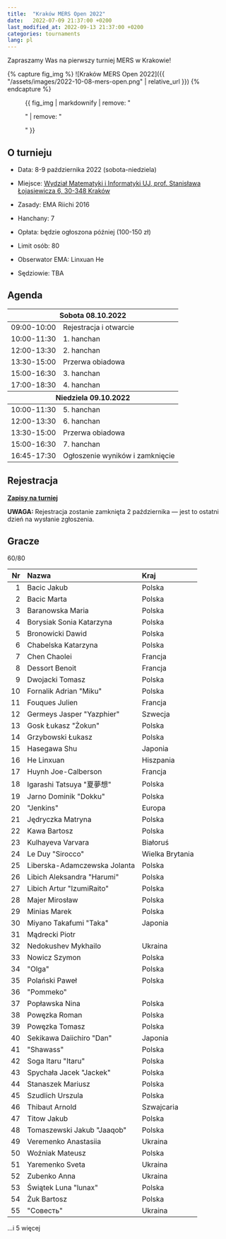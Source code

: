 ```yaml
---
title:  "Kraków MERS Open 2022"
date:   2022-07-09 21:37:00 +0200
last_modified_at: 2022-09-13 21:37:00 +0200
categories: tournaments
lang: pl
---
```


Zapraszamy Was na pierwszy turniej MERS w Krakowie!

{% capture fig_img %}
![Kraków MERS Open 2022]({{ "/assets/images/2022-10-08-mers-open.png" | relative_url }})
{% endcapture %}

<figure>
  {{ fig_img | markdownify | remove: "<p>" | remove: "</p>" }}
</figure>

## O turnieju

* Data: 8-9 października 2022 (sobota-niedziela)
* Miejsce: [Wydział Matematyki i Informatyki UJ, prof. Stanisława Łojasiewicza 6, 30-348 Kraków](https://goo.gl/maps/izBiryMK8gM9GpQd6)
* Zasady: EMA Riichi 2016
* Hanchany: 7
* Opłata: będzie ogłoszona później (100-150 zł)
* Limit osób: 80

* Obserwator EMA: Linxuan He
* Sędziowie: TBA

## Agenda

<center>
<table id="mers-2022-agenda">
<thead>
  <tr><th colspan="2">Sobota 08.10.2022</th></tr>
</thead>
<tbody>
  <tr>
    <td>09:00-10:00</td>
    <td>Rejestracja i otwarcie</td>
  </tr>
  <tr>
    <td>10:00-11:30</td>
    <td>1. hanchan</td>
  </tr>
  <tr>
    <td>12:00-13:30</td>
    <td>2. hanchan</td>
  </tr>
  <tr>
    <td>13:30-15:00</td>
    <td>Przerwa obiadowa</td>
  </tr>
  <tr>
    <td>15:00-16:30</td>
    <td>3. hanchan</td>
  </tr>
  <tr>
    <td>17:00-18:30</td>
    <td>4. hanchan</td>
  </tr>
</tbody>
<thead>
  <tr><th colspan="2">Niedziela 09.10.2022</th></tr>
</thead>
<tbody>
  <tr>
    <td>10:00-11:30</td>
    <td>5. hanchan</td>
  </tr>
  <tr>
    <td>12:00-13:30</td>
    <td>6. hanchan</td>
  </tr>
  <tr>
    <td>13:30-15:00</td>
    <td>Przerwa obiadowa</td>
  </tr>
  <tr>
    <td>15:00-16:30</td>
    <td>7. hanchan</td>
  </tr>
  <tr>
    <td>16:45-17:30</td>
    <td>Ogłoszenie wyników i zamknięcie</td>
  </tr>
</tbody>
</table>
</center>

## Rejestracja

**[Zapisy na turniej](https://forms.gle/n25tH2yqy7i7nW7DA)**

**UWAGA:** Rejestracja zostanie zamknięta 2 października &mdash; jest to
ostatni dzień na wysłanie zgłoszenia.

## Gracze

<div class="progress" style="margin-bottom: 0.5em">
	<div
		class="progress-bar progress-bar-striped"
		role="progressbar"
		style="width: calc(100%*60/80);"
		aria-valuenow="60"
		aria-valuemin="0"
		aria-valuemax="80">
		60/80
	</div>
</div>

<center id="biggus-tablus" markdown="block">

| Nr | Nazwa                        | Kraj            |
|---:|:-----------------------------|:----------------|
|  1 | Bacic Jakub                  | Polska          |
|  2 | Bacic Marta                  | Polska          |
|  3 | Baranowska Maria             | Polska          |
|  4 | Borysiak Sonia Katarzyna     | Polska          |
|  5 | Bronowicki Dawid             | Polska          |
|  6 | Chabelska Katarzyna          | Polska          |
|  7 | Chen Chaolei                 | Francja         |
|  8 | Dessort Benoit               | Francja         |
|  9 | Dwojacki Tomasz              | Polska          |
| 10 | Fornalik Adrian "Miku"       | Polska          |
| 11 | Fouques Julien               | Francja         |
| 12 | Germeys Jasper "Yazphier"    | Szwecja         |
| 13 | Gosk Łukasz "Żokun"          | Polska          |
| 14 | Grzybowski Łukasz            | Polska          |
| 15 | Hasegawa Shu                 | Japonia         |
| 16 | He Linxuan                   | Hiszpania       |
| 17 | Huynh Joe-Calberson          | Francja         |
| 18 | Igarashi Tatsuya "夏夢想"    | Polska          |
| 19 | Jarno Dominik "Dokku"        | Polska          |
| 20 | "Jenkins"                    | Europa          |
| 21 | Jędryczka Matryna            | Polska          |
| 22 | Kawa Bartosz                 | Polska          |
| 23 | Kulhayeva Varvara            | Białoruś        |
| 24 | Le Duy "Sirocco"             | Wielka Brytania |
| 25 | Liberska-Adamczewska Jolanta | Polska          |
| 26 | Libich Aleksandra "Harumi"   | Polska          |
| 27 | Libich Artur "IzumiRaito"    | Polska          |
| 28 | Majer Mirosław               | Polska          |
| 29 | Minias Marek                 | Polska          |
| 30 | Miyano Takafumi "Taka"       | Japonia         |
| 31 | Mądrecki Piotr               |                 |
| 32 | Nedokushev Mykhailo          | Ukraina         |
| 33 | Nowicz Szymon                | Polska          |
| 34 | "Olga"                       | Polska          |
| 35 | Polański Paweł               | Polska          |
| 36 | "Pommeko"                    |                 |
| 37 | Popławska Nina               | Polska          |
| 38 | Powęzka Roman                | Polska          |
| 39 | Powęzka Tomasz               | Polska          |
| 40 | Sekikawa Daiichiro "Dan"     | Japonia         |
| 41 | "Shawass"                    | Polska          |
| 42 | Soga Itaru "Itaru"           | Polska          |
| 43 | Spychała Jacek "Jackek"      | Polska          |
| 44 | Stanaszek Mariusz            | Polska          |
| 45 | Szudlich Urszula             | Polska          |
| 46 | Thibaut Arnold               | Szwajcaria      |
| 47 | Titow Jakub                  | Polska          |
| 48 | Tomaszewski Jakub "Jaaqob"   | Polska          |
| 49 | Veremenko Anastasiia         | Ukraina         |
| 50 | Woźniak Mateusz              | Polska          |
| 51 | Yaremenko Sveta              | Ukraina         |
| 52 | Zubenko Anna                 | Ukraina         |
| 53 | Świątek Luna "lunax"         | Polska          |
| 54 | Żuk Bartosz                  | Polska          |
| 55 | "Совесть"                    | Ukraina         |

</center>

...i 5 więcej
